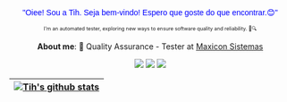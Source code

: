 <p align="center"><span style="color:blue; font-family:Arial; font-size:14px;">"Oiee! Sou a Tih. Seja bem-vindo! Espero que goste do que encontrar.😊"</span></p>
<p align="center"><span style="font-size:9px;">I'm an automated tester, exploring new ways to ensure software quality and reliability. 🤖🔍</span></p>
<p align="center"><b>About me</b>: 💼 Quality Assurance - Tester at <a href="https://www.maxiconsystems.com.br" target="_blank">Maxicon Sistemas</a></p>
  
<div align="center"> 
  <a href="https://www.instagram.com/tih.pdl" target="_blank"><img src="https://img.shields.io/badge/-Instagram-%23E4405F?style=for-the-badge&logo=instagram&logoColor=white" target="_blank"></a>
  <a href = "mailto:tielen.pdl@gmail.com"><img src="https://img.shields.io/badge/-Gmail-%23333?style=for-the-badge&logo=gmail&logoColor=white" target="_blank"></a>
  <a href="https://www.linkedin.com/in/tielenpdl" target="_blank"><img src="https://img.shields.io/badge/-LinkedIn-%230077B5?style=for-the-badge&logo=linkedin&logoColor=white" target="_blank"></a> 
</div>

<div align="center">
  
  | <a href="https://github.com/tihpdl/github-readme-stats"><img align="center" src="https://github-readme-stats.vercel.app/api?username=tihpdl&show_icons=true&include_all_commits=true&theme=buefy&hide_border=true" alt="Tih's github stats" /></a>  | 
  | ------------- |
  
</div>
